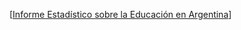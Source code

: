 [[Informe Estadístico sobre la Educación en Argentina](https://chatgpt.com/share/6749f2bf-82c4-800f-ab04-eac2f1650b9d)]
